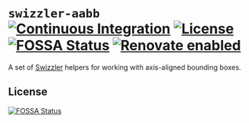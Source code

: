 # `swizzler-aabb` [![Continuous Integration](https://github.com/jameswilddev/swizzler-aabb/workflows/Continuous%20Integration/badge.svg)](https://github.com/jameswilddev/swizzler-aabb/actions) [![License](https://img.shields.io/github/license/jameswilddev/swizzler-aabb.svg)](https://github.com/jameswilddev/swizzler-aabb/blob/master/license) [![FOSSA Status](https://app.fossa.io/api/projects/git%2Bgithub.com%2Fjameswilddev%2Fswizzler-aabb.svg?type=shield)](https://app.fossa.io/projects/git%2Bgithub.com%2Fjameswilddev%2Fswizzler-aabb?ref=badge_shield) [![Renovate enabled](https://img.shields.io/badge/renovate-enabled-brightgreen.svg)](https://renovatebot.com/)

A set of [Swizzler](https://www.npmjs.com/package/swizzler) helpers for working with axis-aligned bounding boxes.

## License

[![FOSSA Status](https://app.fossa.io/api/projects/git%2Bgithub.com%2Fjameswilddev%2Fswizzler-aabb.svg?type=large)](https://app.fossa.io/projects/git%2Bgithub.com%2Fjameswilddev%2Fswizzler-aabb?ref=badge_large)
